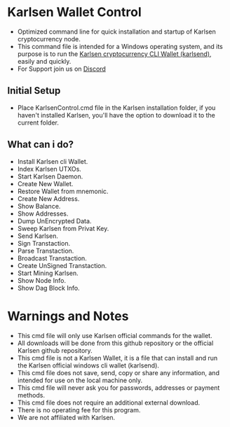 # Karlsen Wallet Control
- Optimized command line for quick installation and startup of Karlsen cryptocurrency node.
- This command file is intended for a Windows operating system, and its purpose is to run the [Karlsen cryptocurrency CLI Wallet (karlsend)](https://github.com/karlsen-network/karlsend), easily and quickly.
- For Support join us on [Discord](https://discord.gg/gtH9nkGrHu)

## Initial Setup
- Place KarlsenControl.cmd file in the Karlsen installation folder, if you haven't installed Karlsen, you'll have the option to download it to the current folder.

## What can i do?
- Install Karlsen cli Wallet.
- Index Karlsen UTXOs.
- Start Karlsen Daemon.
- Create New Wallet.
- Restore Wallet from mnemonic.
- Create New Address.
- Show Balance.
- Show Addresses.
- Dump UnEncrypted Data.
- Sweep Karlsen from Privat Key.
- Send Karlsen.
- Sign Transtaction.
- Parse Transtaction.
- Broadcast Transtaction.
- Create UnSigned Transtaction.
- Start Mining Karlsen.
- Show Node Info.
- Show Dag Block Info.

# Warnings and Notes
- This cmd file will only use Karlsen official commands for the wallet.
- All downloads will be done from this github repository or the official Karlsen github repository.
- This cmd file is not a Karlsen Wallet, it is a file that can install and run the Karlsen official windows cli wallet (karlsend).
- This cmd file does not save, send, copy or share any information, and intended for use on the local machine only.
- This cmd file will never ask you for passwords, addresses or payment methods.
- This cmd file does not require an additional external download.
- There is no operating fee for this program.
- We are not affiliated with Karlsen.
